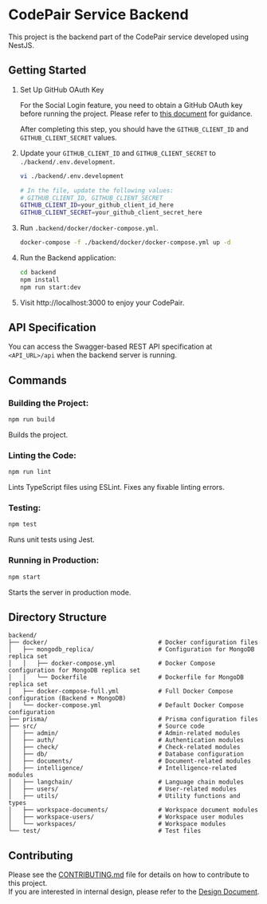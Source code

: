 # CodePair Service Backend

This project is the backend part of the CodePair service developed using NestJS.

## Getting Started

1. Set Up GitHub OAuth Key

    For the Social Login feature, you need to obtain a GitHub OAuth key before running the project. Please refer to [this document](../docs/1_Set_Up_GitHub_OAuth_Key.md) for guidance.

    After completing this step, you should have the `GITHUB_CLIENT_ID` and `GITHUB_CLIENT_SECRET` values.

2. Update your `GITHUB_CLIENT_ID` and `GITHUB_CLIENT_SECRET` to `./backend/.env.development`.

    ```bash
    vi ./backend/.env.development

    # In the file, update the following values:
    # GITHUB_CLIENT_ID, GITHUB_CLIENT_SECRET
    GITHUB_CLIENT_ID=your_github_client_id_here
    GITHUB_CLIENT_SECRET=your_github_client_secret_here
    ```

3. Run `.backend/docker/docker-compose.yml`.

    ```bash
    docker-compose -f ./backend/docker/docker-compose.yml up -d
    ```

4. Run the Backend application:

    ```bash
    cd backend
    npm install
    npm run start:dev
    ```

5. Visit http://localhost:3000 to enjoy your CodePair.

## API Specification

You can access the Swagger-based REST API specification at `<API_URL>/api` when the backend server is running.

## Commands

### Building the Project:

```bash
npm run build
```

Builds the project.

### Linting the Code:

```bash
npm run lint
```

Lints TypeScript files using ESLint. Fixes any fixable linting errors.

### Testing:

```bash
npm test
```

Runs unit tests using Jest.

### Running in Production:

```bash
npm start
```

Starts the server in production mode.

## Directory Structure

```
backend/
├── docker/                               # Docker configuration files
│   ├── mongodb_replica/                  # Configuration for MongoDB replica set
│   │   ├── docker-compose.yml            # Docker Compose configuration for MongoDB replica set
│   │   └── Dockerfile                    # Dockerfile for MongoDB replica set
│   ├── docker-compose-full.yml           # Full Docker Compose configuration (Backend + MongoDB)
│   └── docker-compose.yml                # Default Docker Compose configuration
├── prisma/                               # Prisma configuration files
├── src/                                  # Source code
│   ├── admin/                            # Admin-related modules
│   ├── auth/                             # Authentication modules
│   ├── check/                            # Check-related modules
│   ├── db/                               # Database configuration
│   ├── documents/                        # Document-related modules
│   ├── intelligence/                     # Intelligence-related modules
│   ├── langchain/                        # Language chain modules
│   ├── users/                            # User-related modules
│   ├── utils/                            # Utility functions and types
│   ├── workspace-documents/              # Workspace document modules
│   ├── workspace-users/                  # Workspace user modules
│   └── workspaces/                       # Workspace modules
└── test/                                 # Test files
```

## Contributing

Please see the [CONTRIBUTING.md](../CONTRIBUTING.md) file for details on how to contribute to this project.  
If you are interested in internal design, please refer to the [Design Document](./design/).
